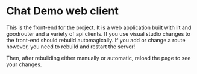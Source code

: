 # Chat Demo web client

This is the front-end for the project. It is a web application built with lit and goodrouter and a variety of api clients. If you use visual studio changes to the front-end should rebuild automagically. If you add or change a route however, you need to rebuild and restart the server!

Then, after rebuliding either manually or automatic, reload the page to see your changes.
